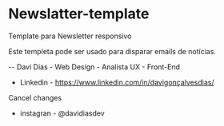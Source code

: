 # Newslatter-template
Template para Newsletter responsivo

Este templeta pode ser usado para disparar emails de notícias.

-- Davi Dias - Web Design - Analista UX - Front-End

- Linkedin - https://www.linkedin.com/in/davigonçalvesdias/

Cancel changes
- instagran - @davidiasdev
